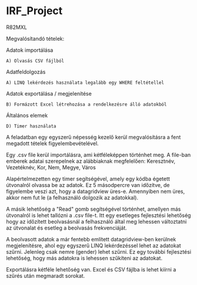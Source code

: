 # IRF_Project
R82MXL

Megvalósítandó tételek:

Adatok importálása

	A) Olvasás CSV fájlból
Adatfeldolgozás

	A) LINQ lekérdezés használata legalább egy WHERE feltétellel
Adatok exportálása / megjelenítése

	B) Formázott Excel létrehozása a rendelkezésre álló adatokból
Általános elemek

	D) Timer használata

A feladatban egy egyszerű népesség kezelő kerül megvalósításra a fent megadott tételek figyelembevételével.

Egy .csv file kerül importálásra, ami kétféleképpen történhet meg.
A file-ban emberek adatai szerepelnek az alábbiaknak megfelelően:
	Keresztnév, Vezetéknév, Kor, Nem, Megye, Város

Alapértelmezetten egy timer segítségével, amely egy kódba égetett útvonalról olvassa be az adatok.
Ez 5 másodpercre van időzítve, de figyelembe veszi azt, hogy a datagridview üres-e.
Amennyiben nem üres, akkor nem fut le (a felhasználó dolgozik az adatokkal).

A másik lehetőség a "Read" gomb segítségével történhet, amellyen más útvonalról is lehet tallózni a .csv file-t.
Itt egy esetleges fejlesztési lehetőség hogy az időzített beolvasásnál a felhasználó által meg lehessen változtatni az útvonalat és esetleg a beolvasás frekvenciáját.

A beolvasott adatok a már fentebb említett datagridview-ben kerülnek megjelenítésre, ahol egy egyszerű LINQ lekérdezéssel lehet az adatokat szűrni.
Jelenleg csak nemre (gender) lehet szűrni. Ez egy további fejlesztési lehetőség, hogy más adatokra is lehessen szűkíteni az adatokat.

Exportálásra kétféle lehetőség van.
Excel és CSV fájlba is lehet kiírni a szűrés után megmaradt sorokat.
